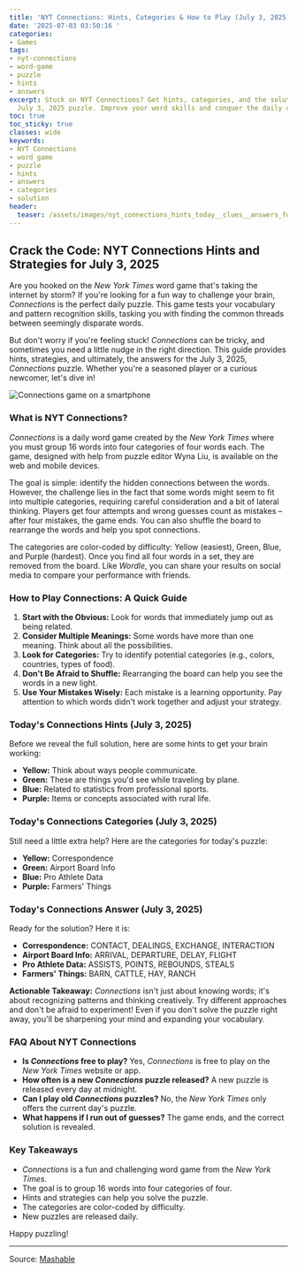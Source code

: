 ```yaml
---
title: 'NYT Connections: Hints, Categories & How to Play (July 3, 2025)'
date: '2025-07-03 03:50:16 '
categories:
- Games
tags:
- nyt-connections
- word-game
- puzzle
- hints
- answers
excerpt: Stuck on NYT Connections? Get hints, categories, and the solution for the
  July 3, 2025 puzzle. Improve your word skills and conquer the daily challenge!
toc: true
toc_sticky: true
classes: wide
keywords:
- NYT Connections
- word game
- puzzle
- hints
- answers
- categories
- solution
header:
  teaser: /assets/images/nyt_connections_hints_today__clues__answers_for_ju_20250703035016.jpg
---
```


## Crack the Code: NYT Connections Hints and Strategies for July 3, 2025

Are you hooked on the *New York Times* word game that's taking the internet by storm? If you're looking for a fun way to challenge your brain, *Connections* is the perfect daily puzzle. This game tests your vocabulary and pattern recognition skills, tasking you with finding the common threads between seemingly disparate words.

But don't worry if you're feeling stuck! *Connections* can be tricky, and sometimes you need a little nudge in the right direction. This guide provides hints, strategies, and ultimately, the answers for the July 3, 2025, *Connections* puzzle. Whether you're a seasoned player or a curious newcomer, let's dive in!

![Connections game on a smartphone](https://helios-i.mashable.com/imagery/articles/056x1B7yQFfXtdKn1jiefOJ/hero-image.jpg)

### What is NYT Connections?

*Connections* is a daily word game created by the *New York Times* where you must group 16 words into four categories of four words each. The game, designed with help from puzzle editor Wyna Liu, is available on the web and mobile devices.

The goal is simple: identify the hidden connections between the words. However, the challenge lies in the fact that some words might seem to fit into multiple categories, requiring careful consideration and a bit of lateral thinking. Players get four attempts and wrong guesses count as mistakes – after four mistakes, the game ends. You can also shuffle the board to rearrange the words and help you spot connections.

The categories are color-coded by difficulty: Yellow (easiest), Green, Blue, and Purple (hardest). Once you find all four words in a set, they are removed from the board. Like *Wordle*, you can share your results on social media to compare your performance with friends.

### How to Play Connections: A Quick Guide

1.  **Start with the Obvious:** Look for words that immediately jump out as being related.
2.  **Consider Multiple Meanings:** Some words have more than one meaning. Think about all the possibilities.
3.  **Look for Categories:** Try to identify potential categories (e.g., colors, countries, types of food).
4.  **Don't Be Afraid to Shuffle:** Rearranging the board can help you see the words in a new light.
5.  **Use Your Mistakes Wisely:** Each mistake is a learning opportunity. Pay attention to which words didn't work together and adjust your strategy.

### Today's Connections Hints (July 3, 2025)

Before we reveal the full solution, here are some hints to get your brain working:

*   **Yellow:** Think about ways people communicate.
*   **Green:** These are things you'd see while traveling by plane.
*   **Blue:** Related to statistics from professional sports.
*   **Purple:** Items or concepts associated with rural life.

### Today's Connections Categories (July 3, 2025)

Still need a little extra help? Here are the categories for today's puzzle:

*   **Yellow:** Correspondence
*   **Green:** Airport Board Info
*   **Blue:** Pro Athlete Data
*   **Purple:** Farmers' Things

### Today's Connections Answer (July 3, 2025)

Ready for the solution? Here it is:

*   **Correspondence:** CONTACT, DEALINGS, EXCHANGE, INTERACTION
*   **Airport Board Info:** ARRIVAL, DEPARTURE, DELAY, FLIGHT
*   **Pro Athlete Data:** ASSISTS, POINTS, REBOUNDS, STEALS
*   **Farmers' Things:** BARN, CATTLE, HAY, RANCH

**Actionable Takeaway:** *Connections* isn't just about knowing words; it's about recognizing patterns and thinking creatively. Try different approaches and don't be afraid to experiment! Even if you don't solve the puzzle right away, you'll be sharpening your mind and expanding your vocabulary.

### FAQ About NYT Connections

*   **Is *Connections* free to play?** Yes, *Connections* is free to play on the *New York Times* website or app.
*   **How often is a new *Connections* puzzle released?** A new puzzle is released every day at midnight.
*   **Can I play old *Connections* puzzles?** No, the *New York Times* only offers the current day's puzzle.
*   **What happens if I run out of guesses?** The game ends, and the correct solution is revealed.

### Key Takeaways

*   *Connections* is a fun and challenging word game from the *New York Times*.
*   The goal is to group 16 words into four categories of four.
*   Hints and strategies can help you solve the puzzle.
*   The categories are color-coded by difficulty.
*   New puzzles are released daily.

Happy puzzling!

---

Source: [Mashable](https://mashable.com/article/nyt-connections-hint-answer-today-july-3-2025)